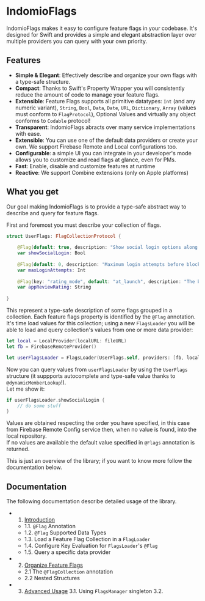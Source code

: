 # IndomioFlags
IndomioFlags makes it easy to configure feature flags in your codebase. It's designed for Swift and  provides a simple and elegant abstraction layer over multiple providers you can query with your own priority.

## Features

- **Simple & Elegant**: Effectively describe and organize your own flags with a type-safe structure.
- **Compact**: Thanks to Swift's Property Wrapper you will consistently reduce the amount of code to manage your feature flags.
- **Extensible**: Feature Flags supports all primitive datatypes: `Int` (and any numeric variant), `String`, `Bool`, `Data`, `Date`, `URL`, `Dictionary`, `Array` (values must conform to `FlagProtocol`), Optional Values and virtually any object conforms to `Codable` protocol!
- **Transparent**: IndomioFlags abracts over many service implementations with ease.
- **Extensible**: You can use one of the default data providers or create your own. We support Firebase Remote and Local configurations too.
- **Configurable**: a simple UI you can integrate in your developer's mode allows you to customize and read flags at glance, even for PMs.
- **Fast**: Enable, disable and customize features at runtime
- **Reactive**: We support Combine extensions (only on Apple platforms)

## What you get

Our goal making IndomioFlags is to provide a type-safe abstract way to describe and query for feature flags.

First and foremost you must describe your collection of flags.

```swift
struct UserFlags: FlagCollectionProtocol {
    
    @Flag(default: true, description: "Show social login options along native login form")
    var showSocialLogin: Bool
    
    @Flag(default: 0, description: "Maximum login attempts before blocking account")
    var maxLoginAttempts: Int
    
    @Flag(key: "rating_mode", default: "at_launch", description: "The behaviour to show the rating popup")
    var appReviewRating: String
    
}
```

This represent a type-safe description of some flags grouped in a collection. 
Each feature flags property is identified by the `@Flag` annotation. 
It's time load values for this collection; using a new `FlagsLoader` you will be able to load and query collection's values from one or more data provider:

```swift
let local = LocalProvider(localURL: fileURL)
let fb = FirebaseRemoteProvider()

let userFlagsLoader = FlagsLoader(UserFlags.self, providers: [fb, local])
```

Now you can query values from `userFlagsLoader` by using the `UserFlags` structure (it suppports autocomplete and type-safe value thanks to `@dynamicMemberLookup`!).  
Let me show it:

```swift
if userFlagsLoader.showSocialLogin {
    // do some stuff
}
```

Values are obtained respecting the order you have specified, in this case from Firebase Remote Config service then, when no value is found, into the local repository.  
If no values are available the default value specified in `@Flags` annotation is returned.

This is just an overview of the library; if you want to know more follow the documentation below.

## Documentation

The following documentation describe detailed usage of the library.

- 1. [Introduction](./documentation/introduction.md)
    - 1.1. `@Flag` Annotation
    - 1.2. `@Flag` Supported Data Types
    - 1.3. Load a Feature Flag Collection in a `FlagLoader`
    - 1.4. Configure Key Evaluation for `FlagsLoader`'s `@Flag`
    - 1.5. Query a specific data provider
- 2. [Organize Feature Flags](./documentation/organize_feature_flags.md)
    - 2.1 The `@FlagCollection` annotation
    - 2.2 Nested Structures
- 3. [Advanced Usage](./documentation/advanced_usage.md)
    3.1. Using `FlagsManager` singleton
    3.2. 
